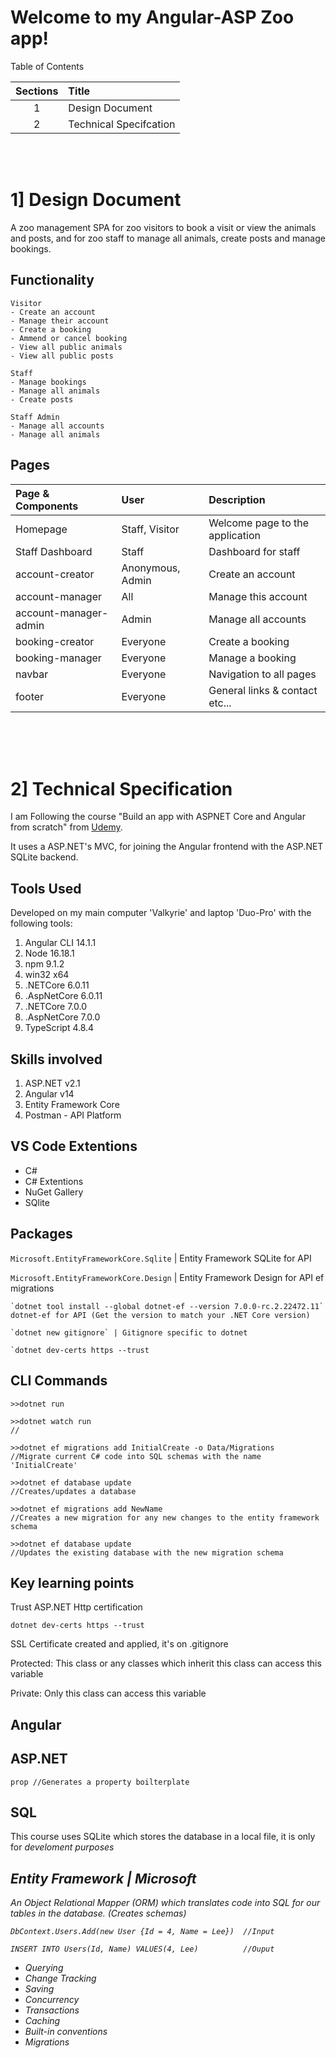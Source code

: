 # Welcome to my Angular-ASP Zoo app!

Table of Contents

| Sections      | Title                   |
| :-:           | :-                      | 
| 1             | Design Document         |
| 2             | Technical Specifcation  | 

<br><br>

# 1] Design Document

A zoo management SPA for zoo visitors to book a visit or view the animals and posts, and for zoo staff to manage all animals, create posts and manage bookings.


## Functionality

    Visitor
    - Create an account
    - Manage their account
    - Create a booking
    - Ammend or cancel booking
    - View all public animals
    - View all public posts

    Staff
    - Manage bookings
    - Manage all animals
    - Create posts

    Staff Admin
    - Manage all accounts
    - Manage all animals


## Pages

| Page & Components       | User              | Description |
| :-                      | :-                | :-          |
| Homepage                | Staff, Visitor    | Welcome page to the application |
| Staff Dashboard         | Staff             | Dashboard for staff |
| account-creator         | Anonymous, Admin  | Create an account |
| account-manager         | All               | Manage this account |
| account-manager-admin   | Admin             | Manage all accounts |
| booking-creator         | Everyone          | Create a booking |
| booking-manager         | Everyone          | Manage a booking |
| navbar                  | Everyone          | Navigation to all pages |
| footer                  | Everyone          | General links & contact etc... |

<br><br><br>


# 2] Technical Specification

I am Following the course "Build an app with ASPNET Core and Angular from scratch" from [Udemy](https://www.udemy.com/course/build-an-app-with-aspnet-core-and-angular-from-scratch/).

It uses a ASP.NET's MVC, for joining the Angular frontend with the ASP.NET SQLite backend. 

## Tools Used
Developed on my main computer 'Valkyrie' and laptop 'Duo-Pro' with the following tools:

1. Angular CLI 14.1.1
2. Node 16.18.1
3. npm 9.1.2
4. win32 x64
5. .NETCore 6.0.11
6. .AspNetCore 6.0.11
7. .NETCore 7.0.0
8. .AspNetCore 7.0.0
9. TypeScript 4.8.4


## Skills involved

1. ASP.NET v2.1
2. Angular v14
3. Entity Framework Core
4. Postman - API Platform

## VS Code Extentions

* C#
* C# Extentions
* NuGet Gallery
* SQlite

## Packages

  `Microsoft.EntityFrameworkCore.Sqlite` | Entity Framework SQLite for API

  `Microsoft.EntityFrameworkCore.Design` | Entity Framework Design for API ef migrations

```console
`dotnet tool install --global dotnet-ef --version 7.0.0-rc.2.22472.11`
dotnet-ef for API (Get the version to match your .NET Core version)

`dotnet new gitignore` | Gitignore specific to dotnet

`dotnet dev-certs https --trust
```

## CLI Commands

```console
>>dotnet run

>>dotnet watch run
//

>>dotnet ef migrations add InitialCreate -o Data/Migrations 
//Migrate current C# code into SQL schemas with the name 'InitialCreate'

>>dotnet ef database update
//Creates/updates a database                  

>>dotnet ef migrations add NewName
//Creates a new migration for any new changes to the entity framework schema          

>>dotnet ef database update
//Updates the existing database with the new migration schema
```

## Key learning points

Trust ASP.NET Http certification

```console
dotnet dev-certs https --trust
```

SSL Certificate created and applied, it's on .gitignore

Protected: This class or any classes which inherit this class can access this variable

Private: Only this class can access this variable


## Angular


## ASP.NET

```console
prop //Generates a property boilterplate
```


## SQL

This course uses SQLite which stores the database in a local file, it is only for <i>develoment<i/> purposes


## Entity Framework | Microsoft

An Object Relational Mapper (ORM) which translates code into SQL for our tables in the database. (Creates schemas)

```console
DbContext.Users.Add(new User {Id = 4, Name = Lee})  //Input

INSERT INTO Users(Id, Name) VALUES(4, Lee)          //Ouput
```
* Querying
* Change Tracking
* Saving
* Concurrency
* Transactions
* Caching
* Built-in conventions
* Migrations
